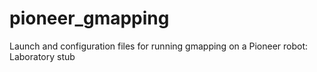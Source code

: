 # pioneer_gmapping
Launch and configuration files for running gmapping on a Pioneer robot: Laboratory stub
